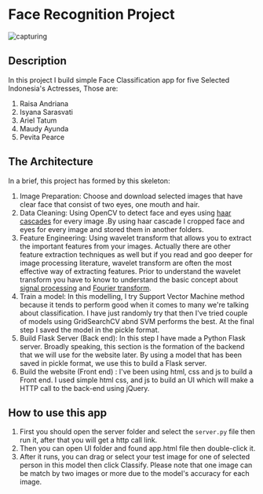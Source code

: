 # Face Recognition Project

![capturing](https://user-images.githubusercontent.com/65146994/146758720-82d28178-4827-4c1c-9aa8-ec5977360322.JPG)

## Description
In this project I build simple Face Classification app for five Selected Indonesia's Actresses, Those are: 
1. Raisa Andriana
2. Isyana Sarasvati
3. Ariel Tatum
4. Maudy Ayunda
5. Pevita Pearce

## The Architecture
In a brief, this project has formed by this skeleton:

1. Image Preparation: Choose and download selected images that have clear face that consist of two eyes, one mouth and hair.
2. Data Cleaning: Using OpenCV to detect face and eyes using [haar cascades](https://docs.opencv.org/3.4/db/d28/tutorial_cascade_classifier.html) for every image
   .By using haar cascade I cropped face and eyes for every image and stored them in another folders.
3. Feature Engineering: Using wavelet transform that allows you to extract the important features from your images.
   Actually there are other feature extraction techniques as well but if you read and goo deeper for image processing
   literature, wavelet transform are often the most effective way of extracting features. Prior to understand
   the wavelet transform you have to know to understand the basic concept about [signal processing](https://www.youtube.com/watch?v=xrTor1uw5iI)
   and [Fourier transform](https://www.youtube.com/watch?v=spUNpyF58BY).
4. Train a model: In this modelling, I try Support Vector Machine method because it tends to perform good
   when it comes to many we're talking about classification. I have just randomly try that then I've tried
   couple of models using GridSearchCV abnd SVM performs the best. At the final step I saved the model in the pickle format.
5. Build Flask Server (Back end): In this step I have made a Python Flask server. Broadly speaking, 
   this section is the formation of the backend that we will use for the website later.
   By using a model that has been saved in pickle format, we use this to build a Flask server.
6. Build the website (Front end) : I've been using html, css and js to build a Front end. I used simple html
   css, and js to build an UI which will make a HTTP call to the back-end using jQuery.

## How to use this app

1. First you should open the server folder and select the `server.py` file then run it, after that you will get a http call link.
2. Then you can open UI folder and found app.html file then double-click it.
3. After it runs, you can drag or select your test image for one of selected person in this model then click Classify. Please note that one image can be match by two images or more due to the model's accuracy for each image.

